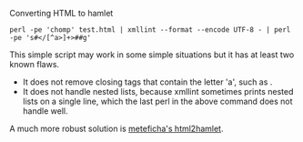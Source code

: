 Converting HTML to hamlet

```
perl -pe 'chomp' test.html | xmllint --format --encode UTF-8 - | perl -pe 's#</[^a>]+>##g'
```

This simple script may work in some simple situations but it has at least two known flaws.
* It does not remove closing tags that contain the letter 'a', such as </baz>.
* It does not handle nested lists, because xmllint sometimes prints nested lists on a single line, which the last perl in the above command does not handle well.

A much more robust solution is [meteficha's html2hamlet](https://github.com/meteficha/html2hamlet).
